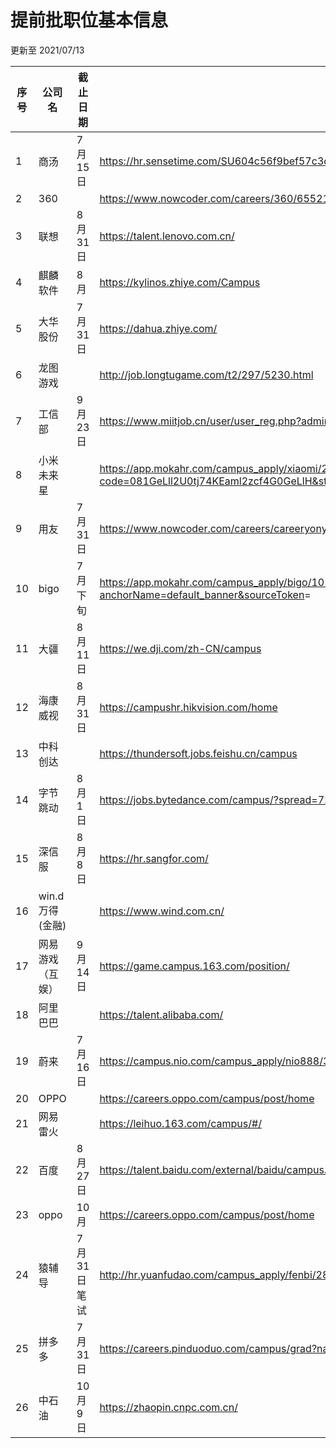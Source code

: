 # 提前批职位基本信息

更新至 2021/07/13

| 序号 | 公司名            | 截止日期    | 网址                                                         | 宣讲时间         |
| ---- | ----------------- | ----------- | ------------------------------------------------------------ | ---------------- |
| 1    | 商汤              | 7 月 15 日  | <https://hr.sensetime.com/SU604c56f9bef57c3d1a752c60/pb/school.html> |                  |
| 2    | 360               |             | <https://www.nowcoder.com/careers/360/65521>                 |                  |
| 3    | 联想              | 8 月 31 日  | <https://talent.lenovo.com.cn/>                              |                  |
| 4    | 麒麟软件          | 8 月        | <https://kylinos.zhiye.com/Campus>                           |                  |
| 5    | 大华股份          | 7 月 31 日  | <https://dahua.zhiye.com/>                                   |                  |
| 6    | 龙图游戏          |             | <http://job.longtugame.com/t2/297/5230.html>                 |                  |
| 7    | 工信部            | 9 月 23 日  | <https://www.miitjob.cn/user/user_reg.php?admin_id=47>       |                  |
| 8    | 小米未来星        |             | <https://app.mokahr.com/campus_apply/xiaomi/286?code=081GeLll2U0tj74KEaml2zcf4G0GeLlH&state=personalCenter#/jobs?project=100006406&page=1> |                  |
| 9    | 用友              | 7 月 31 日  | <https://www.nowcoder.com/careers/careeryonyoucom/65216>     |                  |
| 10   | bigo              | 7 月下旬    | <https://app.mokahr.com/campus_apply/bigo/1018?sourceToken=54b80ee498e4fbea391a2a0c46885c72#/?anchorName=default_banner&sourceToken>= |                  |
| 11   | 大疆              | 8 月 11 日  | <https://we.dji.com/zh-CN/campus>                            | 2021/7/20-20：00 |
| 12   | 海康威视          | 8 月 31 日  | <https://campushr.hikvision.com/home>                        |                  |
| 13   | 中科创达          |             | <https://thundersoft.jobs.feishu.cn/campus>                  |                  |
| 14   | 字节跳动          | 8 月 1 日   | <https://jobs.bytedance.com/campus/?spread=728BR6V>          |                  |
| 15   | 深信服            | 8 月 8 日   | <https://hr.sangfor.com/>                                    | 2021/7/22-19：00 |
| 16   | win.d 万得 (金融) |             | <https://www.wind.com.cn/>                                   |                  |
| 17   | 网易游戏（互娱）  | 9 月 14 日  | <https://game.campus.163.com/position/>                      |                  |
| 18   | 阿里巴巴          |             | <https://talent.alibaba.com/>                                |                  |
| 19   | 蔚来              | 7 月 16 日  | <https://campus.nio.com/campus_apply/nio888/36824/#/page/%E6%A0%A1%E5%9B%AD%E6%8B%9B%E8%81%98> |                  |
| 20   | OPPO              |             | <https://careers.oppo.com/campus/post/home>                  |                  |
| 21   | 网易雷火          |             | <https://leihuo.163.com/campus/#/>                           |                  |
| 22   | 百度              | 8月27日     | https://talent.baidu.com/external/baidu/campus.html          |                  |
| 23   | oppo              | 10月        | https://careers.oppo.com/campus/post/home                    |                  |
| 24   | 猿辅导            | 7月31日笔试 | http://hr.yuanfudao.com/campus_apply/fenbi/28/#/             |                  |
| 25   | 拼多多            | 7月31日     | https://careers.pinduoduo.com/campus/grad?name=&type=fullTime&recruitType=&job=technology |                  |
| 26   | 中石油            | 10月9日     | https://zhaopin.cnpc.com.cn/                                 |                  |
